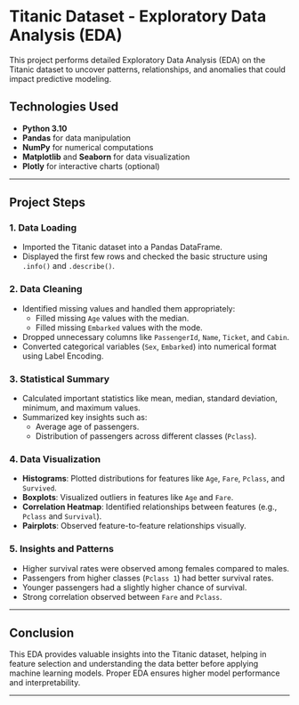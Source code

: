 # Titanic Dataset - Exploratory Data Analysis (EDA)

This project performs detailed Exploratory Data Analysis (EDA) on the Titanic dataset to uncover patterns, relationships, and anomalies that could impact predictive modeling.

## Technologies Used
- **Python 3.10**
- **Pandas** for data manipulation
- **NumPy** for numerical computations
- **Matplotlib** and **Seaborn** for data visualization
- **Plotly** for interactive charts (optional)

---

## Project Steps

### 1. Data Loading
- Imported the Titanic dataset into a Pandas DataFrame.
- Displayed the first few rows and checked the basic structure using `.info()` and `.describe()`.

### 2. Data Cleaning
- Identified missing values and handled them appropriately:
  - Filled missing `Age` values with the median.
  - Filled missing `Embarked` values with the mode.
- Dropped unnecessary columns like `PassengerId`, `Name`, `Ticket`, and `Cabin`.
- Converted categorical variables (`Sex`, `Embarked`) into numerical format using Label Encoding.

### 3. Statistical Summary
- Calculated important statistics like mean, median, standard deviation, minimum, and maximum values.
- Summarized key insights such as:
  - Average age of passengers.
  - Distribution of passengers across different classes (`Pclass`).

### 4. Data Visualization
- **Histograms**: Plotted distributions for features like `Age`, `Fare`, `Pclass`, and `Survived`.
- **Boxplots**: Visualized outliers in features like `Age` and `Fare`.
- **Correlation Heatmap**: Identified relationships between features (e.g., `Pclass` and `Survival`).
- **Pairplots**: Observed feature-to-feature relationships visually.

### 5. Insights and Patterns
- Higher survival rates were observed among females compared to males.
- Passengers from higher classes (`Pclass 1`) had better survival rates.
- Younger passengers had a slightly higher chance of survival.
- Strong correlation observed between `Fare` and `Pclass`.

---

## Conclusion
This EDA provides valuable insights into the Titanic dataset, helping in feature selection and understanding the data better before applying machine learning models. Proper EDA ensures higher model performance and interpretability.

---
